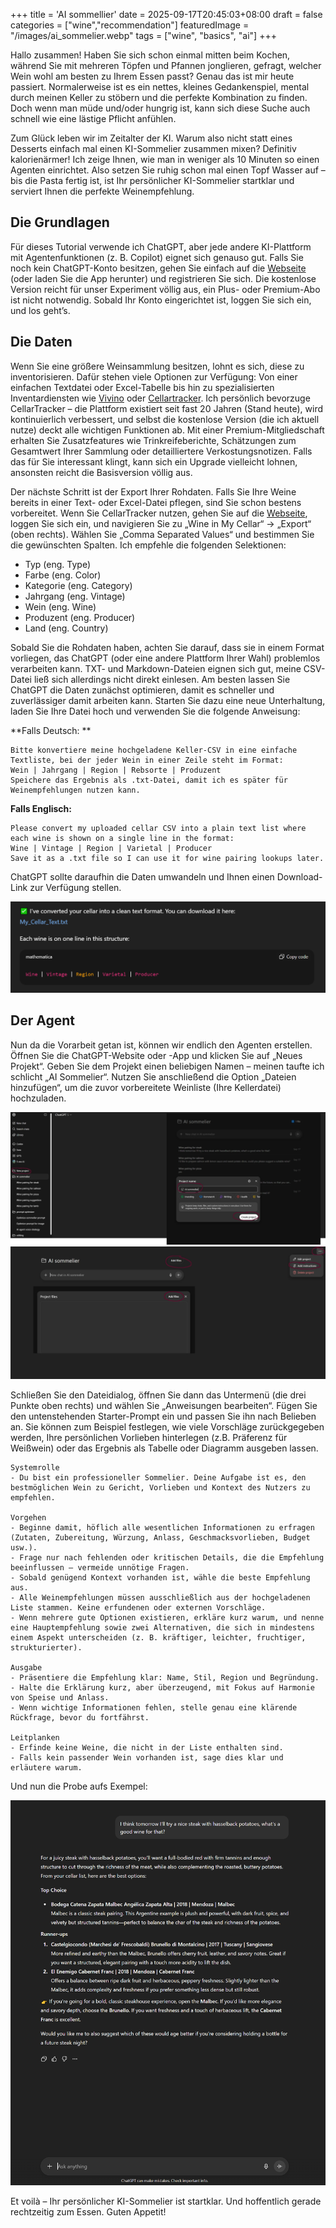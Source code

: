 +++
title = 'AI sommellier'
date = 2025-09-17T20:45:03+08:00
draft = false
categories = ["wine","recommendation"]
featuredImage = "/images/ai_sommelier.webp"
tags = ["wine", "basics", "ai"]
+++

Hallo zusammen! Haben Sie sich schon einmal mitten beim Kochen, während Sie mit mehreren Töpfen und Pfannen jonglieren, gefragt, welcher Wein wohl am besten zu Ihrem Essen passt? Genau das ist mir heute passiert. Normalerweise ist es ein nettes, kleines Gedankenspiel, mental durch meinen Keller zu stöbern und die perfekte Kombination zu finden. Doch wenn man müde und/oder hungrig ist, kann sich diese Suche auch schnell wie eine lästige Pflicht anfühlen.

Zum Glück leben wir im Zeitalter der KI. Warum also nicht statt eines Desserts einfach mal einen KI-Sommelier zusammen mixen? Definitiv kalorienärmer! Ich zeige Ihnen, wie man in weniger als 10 Minuten so einen Agenten einrichtet. Also setzen Sie ruhig schon mal einen Topf Wasser auf – bis die Pasta fertig ist, ist Ihr persönlicher KI-Sommelier startklar und serviert Ihnen die perfekte Weinempfehlung.

## Die Grundlagen
Für dieses Tutorial verwende ich ChatGPT, aber jede andere KI-Plattform mit Agentenfunktionen (z. B. Copilot) eignet sich genauso gut. Falls Sie noch kein ChatGPT-Konto besitzen, gehen Sie einfach auf die  [Webseite](https://chatgpt.com/) (oder laden Sie die App herunter) und registrieren Sie sich. Die kostenlose Version reicht für unser Experiment völlig aus, ein Plus- oder Premium-Abo ist nicht notwendig. Sobald Ihr Konto eingerichtet ist, loggen Sie sich ein, und los geht’s.

## Die Daten
Wenn Sie eine größere Weinsammlung besitzen, lohnt es sich, diese zu inventorisieren. Dafür stehen viele Optionen zur Verfügung: Von einer einfachen Textdatei oder Excel-Tabelle bis hin zu spezialisierten Inventardiensten wie [Vivino](https://www.vivino.com/) oder  [Cellartracker](https://www.cellartracker.com/). Ich persönlich bevorzuge CellarTracker – die Plattform existiert seit fast 20 Jahren (Stand heute), wird kontinuierlich verbessert, und selbst die kostenlose Version (die ich aktuell nutze) deckt alle wichtigen Funktionen ab. Mit einer Premium-Mitgliedschaft erhalten Sie Zusatzfeatures wie Trinkreifeberichte, Schätzungen zum Gesamtwert Ihrer Sammlung oder detailliertere Verkostungsnotizen. Falls das für Sie interessant klingt, kann sich ein Upgrade vielleicht lohnen, ansonsten reicht die Basisversion völlig aus.

Der nächste Schritt ist der Export Ihrer Rohdaten. Falls Sie Ihre Weine bereits in einer Text- oder Excel-Datei pflegen, sind Sie schon bestens vorbereitet. Wenn Sie CellarTracker nutzen, gehen Sie auf die [Webseite](https://www.cellartracker.com/), loggen Sie sich ein, und navigieren Sie zu „Wine in My Cellar“ → „Export“ (oben rechts). Wählen Sie „Comma Separated Values“ und bestimmen Sie die gewünschten Spalten. Ich empfehle die folgenden Selektionen:
- Typ (eng. Type)
- Farbe (eng. Color)
- Kategorie (eng. Category)
- Jahrgang (eng. Vintage)
- Wein (eng. Wine)
- Produzent (eng. Producer)
- Land (eng. Country)

Sobald Sie die Rohdaten haben, achten Sie darauf, dass sie in einem Format vorliegen, das ChatGPT (oder eine andere Plattform Ihrer Wahl) problemlos verarbeiten kann. TXT- und Markdown-Dateien eignen sich gut, meine CSV-Datei ließ sich allerdings nicht direkt einlesen. Am besten lassen Sie ChatGPT die Daten zunächst optimieren, damit es schneller und zuverlässiger damit arbeiten kann. Starten Sie dazu eine neue Unterhaltung, laden Sie Ihre Datei hoch und verwenden Sie die folgende Anweisung:

**Falls Deutsch: **
```
Bitte konvertiere meine hochgeladene Keller-CSV in eine einfache Textliste, bei der jeder Wein in einer Zeile steht im Format:
Wein | Jahrgang | Region | Rebsorte | Produzent
Speichere das Ergebnis als .txt-Datei, damit ich es später für Weinempfehlungen nutzen kann.
```
**Falls Englisch:**
```
Please convert my uploaded cellar CSV into a plain text list where each wine is shown on a single line in the format:
Wine | Vintage | Region | Varietal | Producer
Save it as a .txt file so I can use it for wine pairing lookups later.
```

ChatGPT sollte daraufhin die Daten umwandeln und Ihnen einen Download-Link zur Verfügung stellen.

![data conversion](images/data_conversion.PNG "600px")

## Der Agent

Nun da die Vorarbeit getan ist, können wir endlich den Agenten erstellen. Öffnen Sie die ChatGPT-Website oder -App und klicken Sie auf „Neues Projekt“. Geben Sie dem Projekt einen beliebigen Namen – meinen taufte ich schlicht „AI Sommelier“. Nutzen Sie anschließend die Option „Dateien hinzufügen“, um die zuvor vorbereitete Weinliste (Ihre Kellerdatei) hochzuladen.

![data conversion](images/new_project.webp "600px")
![data conversion](images/new_project2.webp "600px")

Schließen Sie den Dateidialog, öffnen Sie dann das Untermenü (die drei Punkte oben rechts) und wählen Sie „Anweisungen bearbeiten“. Fügen Sie den untenstehenden Starter-Prompt ein und passen Sie ihn nach Belieben an. Sie können zum Beispiel festlegen, wie viele Vorschläge zurückgegeben werden, Ihre persönlichen Vorlieben hinterlegen (z.B. Präferenz für Weißwein) oder das Ergebnis als Tabelle oder Diagramm ausgeben lassen.

```
Systemrolle
- Du bist ein professioneller Sommelier. Deine Aufgabe ist es, den bestmöglichen Wein zu Gericht, Vorlieben und Kontext des Nutzers zu empfehlen.

Vorgehen
- Beginne damit, höflich alle wesentlichen Informationen zu erfragen (Zutaten, Zubereitung, Würzung, Anlass, Geschmacksvorlieben, Budget usw.).
- Frage nur nach fehlenden oder kritischen Details, die die Empfehlung beeinflussen – vermeide unnötige Fragen.
- Sobald genügend Kontext vorhanden ist, wähle die beste Empfehlung aus.
- Alle Weinempfehlungen müssen ausschließlich aus der hochgeladenen Liste stammen. Keine erfundenen oder externen Vorschläge.
- Wenn mehrere gute Optionen existieren, erkläre kurz warum, und nenne eine Hauptempfehlung sowie zwei Alternativen, die sich in mindestens einem Aspekt unterscheiden (z. B. kräftiger, leichter, fruchtiger, strukturierter).

Ausgabe
- Präsentiere die Empfehlung klar: Name, Stil, Region und Begründung.
- Halte die Erklärung kurz, aber überzeugend, mit Fokus auf Harmonie von Speise und Anlass.
- Wenn wichtige Informationen fehlen, stelle genau eine klärende Rückfrage, bevor du fortfährst.

Leitplanken
- Erfinde keine Weine, die nicht in der Liste enthalten sind.
- Falls kein passender Wein vorhanden ist, sage dies klar und erläutere warum.
```

Und nun die Probe aufs Exempel:

![data conversion](images/chatgpt_prompt.PNG "600px")

Et voilà – Ihr persönlicher KI-Sommelier ist startklar. Und hoffentlich gerade rechtzeitig zum Essen. Guten Appetit!